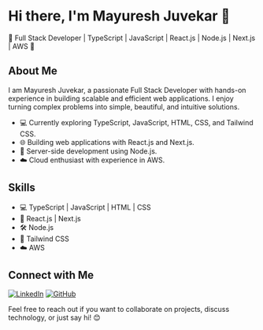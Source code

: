 # Hi there, I'm Mayuresh Juvekar 👋

🚀 Full Stack Developer | TypeScript | JavaScript | React.js | Node.js | Next.js | AWS 🚀

## About Me
I am Mayuresh Juvekar, a passionate Full Stack Developer with hands-on experience in building scalable and efficient web applications. I enjoy turning complex problems into simple, beautiful, and intuitive solutions.

- 💻 Currently exploring TypeScript, JavaScript, HTML, CSS, and Tailwind CSS.
- 🌐 Building web applications with React.js and Next.js.
- 🚀 Server-side development using Node.js.
- ☁️ Cloud enthusiast with experience in AWS.

## Skills
- 💻 TypeScript | JavaScript | HTML | CSS
- 🚀 React.js | Next.js
- 🛠️ Node.js
- 🎨 Tailwind CSS
- ☁️ AWS

## Connect with Me
[![LinkedIn](https://img.shields.io/badge/LinkedIn-Mayuresh%20Juvekar-blue)](https://www.linkedin.com/in/mayureshjuvekar/)
[![GitHub](https://img.shields.io/badge/GitHub-mayureshj-black)](https://github.com/mayureshj)

Feel free to reach out if you want to collaborate on projects, discuss technology, or just say hi! 😊
